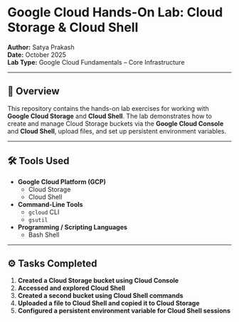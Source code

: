 # Google Cloud Hands-On Lab: Cloud Storage & Cloud Shell

**Author:** Satya Prakash  
**Date:** October 2025  
**Lab Type:** Google Cloud Fundamentals – Core Infrastructure  

---

## 📝 Overview
This repository contains the hands-on lab exercises for working with **Google Cloud Storage** and **Cloud Shell**. The lab demonstrates how to create and manage Cloud Storage buckets via the **Google Cloud Console** and **Cloud Shell**, upload files, and set up persistent environment variables.

---

## 🛠️ Tools Used
- **Google Cloud Platform (GCP)**  
  - Cloud Storage  
  - Cloud Shell  
- **Command-Line Tools**  
  - `gcloud` CLI  
  - `gsutil`  
- **Programming / Scripting Languages**  
  - Bash Shell  

---

## ⚙️ Tasks Completed
1. **Created a Cloud Storage bucket using Cloud Console**  
2. **Accessed and explored Cloud Shell**  
3. **Created a second bucket using Cloud Shell commands**  
4. **Uploaded a file to Cloud Shell and copied it to Cloud Storage**  
5. **Configured a persistent environment variable for Cloud Shell sessions**  



